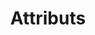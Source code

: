 ---
layout: attribute-index.njk
eleventyNavigation:
  key: Attributs
  parent: Documentation
permalink: /fr/docs/attributes/index.html
title: Attributs
key: attributes
---